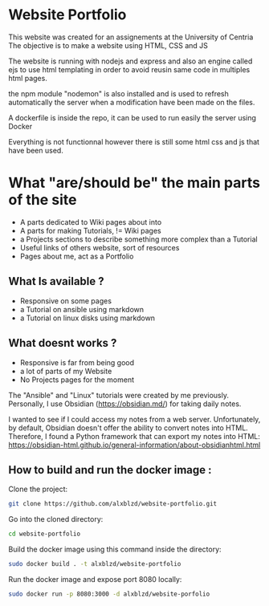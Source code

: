 
# Website Portfolio

This website was created for an assignements at the University of Centria
The objective is to make a website using HTML, CSS and JS 

The website is running with nodejs and express and also an engine called ejs to use html templating in order to avoid reusin same code in multiples html pages.

the npm module "nodemon" is also installed and is used to refresh automatically the server when a modification have been made on the files.

A dockerfile is inside the repo, it can be used to run easily the server using Docker


Everything is not functionnal however there is still some html css and js that have been used.

# What "are/should be" the main parts of the site
- A parts dedicated to Wiki pages about into
- A parts for making Tutorials, != Wiki pages
- a Projects sections to describe something more complex than a Tutorial
- Useful links of others website, sort of resources
- Pages about me, act as a Portfolio

## What Is available ?
- Responsive on some pages
- a Tutorial on ansible using markdown
- a Tutorial on linux disks using markdown


## What doesnt works ?
- Responsive is far from being good
- a lot of parts of my Website
- No Projects pages for the moment

The "Ansible" and "Linux" tutorials were created by me previously. Personally, I use Obsidian (https://obsidian.md/) for taking daily notes.

I wanted to see if I could access my notes from a web server. Unfortunately, by default, Obsidian doesn't offer the ability to convert notes into HTML. Therefore, I found a Python framework that can export my notes into HTML: https://obsidian-html.github.io/general-information/about-obsidianhtml.html

## How to build and run the docker image :

Clone the project:
```bash
git clone https://github.com/alxblzd/website-portfolio.git
```

Go into the cloned directory:
```bash
cd website-portfolio
```

Build the docker image using this command inside the directory:
```bash
sudo docker build . -t alxblzd/website-portfolio
```

Run the docker image and expose port 8080 locally:
```bash
sudo docker run -p 8080:3000 -d alxblzd/website-porfolio
```
